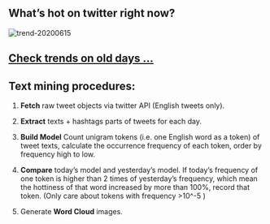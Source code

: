 ## What’s hot on twitter right now?

![trend-20200615][wordcloud]

[wordcloud]: https://raw.githubusercontent.com/xdqc/tweet-trend-everyday/master/word-cloud/trend-20200615.png?token=AF5V4P7ADR6KQBZ4CEDTNIK6AXRMU "trend-20200615"

## [Check trends on old days ...](https://github.com/xdqc/tweet-trend-everyday/tree/master/word-cloud)

## Text mining procedures:

1. **Fetch** raw tweet objects via twitter API (English tweets only).

2. **Extract** texts + hashtags parts of tweets for each day.

3. **Build Model** Count unigram tokens (i.e. one English word as a token) of tweet texts, calculate the occurrence frequency of each token, order by frequency high to low.

4. **Compare** today’s model and yesterday’s model. If today’s frequency of one token is higher than 2 times of yesterday’s frequency, which mean the hottiness of that word increased by more than 100%, record that token. (Only care about tokens with frequency >10^-5 )

5. Generate **Word Cloud** images.
